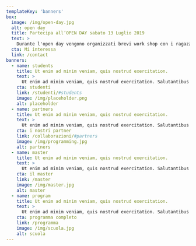 ```yaml
---
templateKey: 'banners'
box:
  image: /img/open-day.jpg
  alt: open day
  title: Partecipa all’OPEN DAY sabato 13 Luglio 2019
  text: >
    Durante l'open day vengono organizzati brevi work shop con i ragazzi del master che ti aiuteranno a creare il tuo primo gioco
  cta: Mi interessa
  link: /contact
banners:
  - name: students
    title: Ut enim ad minim veniam, quis nostrud exercitation.
    text: >
      Ut enim ad minim veniam, quis nostrud exercitation. Salutantibus vitae elit libero, a pharetra augue. Curabitur blandit tempus ardua ridiculus sed magna. Praeterea iter est quasdam res quas ex communi.
    cta: studenti
    link: /studenti/#students
    image: /img/placeholder.png
    alt: placeholder
  - name: partners
    title: Ut enim ad minim veniam, quis nostrud exercitation.
    text: >
      Ut enim ad minim veniam, quis nostrud exercitation. Salutantibus vitae elit libero, a pharetra augue. Curabitur blandit tempus ardua ridiculus sed magna. Praeterea iter est quasdam res quas ex communi.
    cta: i nostri partner
    link: /collaborazioni/#partners
    image: /img/programming.jpg
    alt: partners
  - name: master
    title: Ut enim ad minim veniam, quis nostrud exercitation.
    text: >
      Ut enim ad minim veniam, quis nostrud exercitation. Salutantibus vitae elit libero, a pharetra augue. Curabitur blandit tempus ardua ridiculus sed magna. Praeterea iter est quasdam res quas ex communi.
    cta: il master
    link: /master
    image: /img/master.jpg
    alt: master
  - name: program
    title: Ut enim ad minim veniam, quis nostrud exercitation.
    text: >
      Ut enim ad minim veniam, quis nostrud exercitation. Salutantibus vitae elit libero, a pharetra augue. Curabitur blandit tempus ardua ridiculus sed magna. Praeterea iter est quasdam res quas ex communi.
    cta: programma completo
    link: /programma
    image: /img/scuola.jpg
    alt: scuola
---
```

